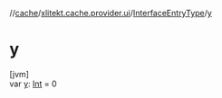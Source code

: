 //[cache](../../../index.md)/[xlitekt.cache.provider.ui](../index.md)/[InterfaceEntryType](index.md)/[y](y.md)

# y

[jvm]\
var [y](y.md): [Int](https://kotlinlang.org/api/latest/jvm/stdlib/kotlin/-int/index.html) = 0
